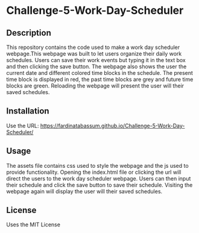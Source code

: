 # Challenge-5-Work-Day-Scheduler

## Description

This repository contains the code used to make a work day scheduler webpage.This webpage was built to let users organize their daily work schedules. Users can save their work events but typing it in the text box and then clicking the save button. The webpage also shows the user the current date and  different colored time blocks in the schedule. The present time block is displayed in red, the past time blocks are grey and future time blocks are green. Reloading the webpage will present the user will their saved schedules.

## Installation

Use the URL: https://fardinatabassum.github.io/Challenge-5-Work-Day-Scheduler/

## Usage

The assets file contains css used to style the webpage and the js used to provide functionality. Opening the index.html file or clicking the url will direct the users to the work day scheduler webpage. Users can then input their schedule and click the save button to save their schedule. Visiting the webpage again will display the user will their saved schedules.

## License

Uses the MIT License
